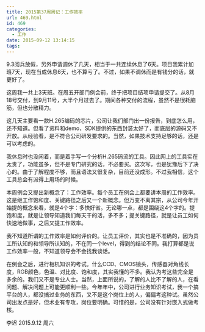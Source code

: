 ```yaml
---
title: 2015第37周周记：工作效率
url: 469.html
id: 469
categories:
  - 工作
date: 2015-09-12 13:14:15
tags:
---
```


9.3阅兵放假，另外申请调休了几天，相当于一共连续休息了6天。项目我累计加班7天，现在当成休息6天，也不算亏了。不过，如果不调休而是有钱分的话，就更好了。 
<!-- more --> 
这周我一共上3天班。在周五开部门例会前，终于把项目结项申请提交了。从8月18号交付，到9月11号，大半个月过去了。期间各种交付的流程，虽然不是很耗脑筋，但也分散精力。

这几天主要看一款H.265编码的芯片，公司让我们部门出一份报告，到底怎么用，还不知道。但看了资料和demo，SDK提供的东西封装太好了，而底层的源码又不开放。从经验看，是不符合公司研发要求的。当然，如果技术支持足够的话，还是可以考虑的。 
 
我休息时也没闲着，而是着手写一个分析H.265码流的工具。因此网上的工具实在太贵了，功能虽多，但不是专门研究的话，不必要买。这次写，也是犹豫后下了决心的。由于了解程度不够，而且语法又很复杂，目前还没成形。不过我相信，这个工具总会有派得上用场的时候。 
 
本周例会又提出新概念了：工作效率。每个员工在例会上都要讲本周的工作效率。这是继工作饱和度、关键路径之后又一个新概念。但万变不离其宗，从公司今年开始提的概念来看，就是4个字：多快好省。无论哪一点，都是围绕这4个字的。提饱和度，就是让领导知道我们每天干的活，多不多；提关键路径，就是让员工如何快速地做事，之后又提工作效率。 
 
我不知道所谓的工作效率是如何评价的。让员工评价，其实也是不准确的，因为员工所认知的和领导所认知的，不在同一个level，得到的结论不同。我打算都是说工作效率一般，不知道领导会不会找我谈话。 
 
在例会之后，进行相机知识的考试。什么CCD、CMOS镜头，传感器对角线长度，RGB颜色，色温、对比度、饱和度，其实我懂的不多。我认为考这些完全是多余的。我们又不是专业人士。当然，上面所说的，了解的人比不了解的人，在看问题、解决问题上可能更顺利一些。今年年中，公司进行业务知识考试，我一个搞平台的人，都没搞过业务的东西，又不是这个岗位上的人，偏偏考这种试。虽然公司出发点是好，但术业有专攻，岗位要明确。可惜的是，公司没有针对嵌入式做考核。 
 
 李迟 2015.9.12 周六
